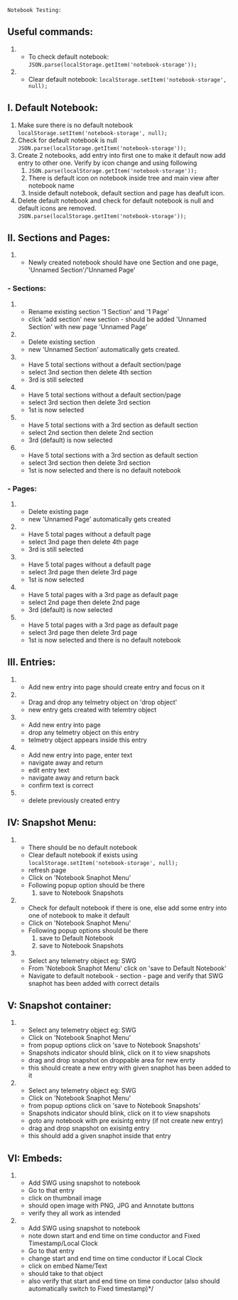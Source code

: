     Notebook Testing:
## Useful commands:
1.  - To check default notebook:
    `JSON.parse(localStorage.getItem('notebook-storage'));`
1.  - Clear default notebook:
    `localStorage.setItem('notebook-storage', null);`

## I. Default Notebook:
1. Make sure there is no default notebook
    `localStorage.setItem('notebook-storage', null);`
2. Check for default notebook is null
    `JSON.parse(localStorage.getItem('notebook-storage'));`
3. Create 2 notebooks, add entry into first one to make it default now add entry to other one. Verify by icon change and using following
    1. `JSON.parse(localStorage.getItem('notebook-storage'));`
    2. There is default icon on notebook inside tree and main view after notebook name
    3. Inside default notebook, default section and page has deafult icon.
4. Delete default notebook and check for default notebook is null and default icons are removed.
    `JSON.parse(localStorage.getItem('notebook-storage'));`

## II. Sections and Pages:
1.  - Newly created notebook should have one Section and one page, 'Unnamed Section'/'Unnamed Page'

### - Sections:
1.  - Rename existing section '1 Section' and '1 Page'
    - click 'add section' new section - should be added 'Unnamed Section' with new page 'Unnamed Page'
1.  - Delete existing section
    - new 'Unnamed Section' automatically gets created.
1.  - Have 5 total sections without a default section/page
    - select 3nd section then delete 4th section
    - 3rd is still selected
1.  -  Have 5 total sections without a default section/page
    - select 3rd section then delete 3rd section
    - 1st is now selected
1.  - Have 5 total sections with a 3rd section as default section
    - select 2nd section then delete 2nd section
    - 3rd (default) is now selected
1.  - Have 5 total sections with a 3rd section as default section
    - select 3rd section then delete 3rd section
    - 1st is now selected and there is no default notebook

### - Pages:
1.  - Delete existing page
    - new 'Unnamed Page' automatically gets created
1.  - Have 5 total pages without a default page
    - select 3nd page then delete 4th page
    - 3rd is still selected
1.  - Have 5 total pages without a default page
    - select 3rd page then delete 3rd page
    - 1st is now selected
1.  - Have 5 total pages with a 3rd page as default page
    - select 2nd page then delete 2nd page
    - 3rd (default) is now selected
1.  - Have 5 total pages with a 3rd page as default page
    - select 3rd page then delete 3rd page
    - 1st is now selected and there is no default notebook

## III. Entries:
1.  - Add new entry into page should create entry and focus on it
1.  - Drag and drop any telmetry object on 'drop object'
    - new entry gets created with telemtry object
1.  - Add new entry into page
    - drop any telmetry object on this entry
    - telmetry object appears inside this entry
1.  - Add new entry into page, enter text
    - navigate away and return
    - edit entry text
    - navigate away and return back
    - confirm text is correct
1.  - delete previously created entry

## IV: Snapshot Menu:
1.  - There should be no default notebook
    - Clear default notebook if exists using `localStorage.setItem('notebook-storage', null);`
    - refresh page
    - Click on 'Notebook Snaphot Menu'
    - Following popup option should be there
        1. save to Notebook Snapshots
1.  - Check for default notebook if there is one, else add some entry into one of notebook to make it default
    - Click on 'Notebook Snaphot Menu'
    - Following popup options should be there
        1. save to Default Notebook
        1. save to Notebook Snapshots
1.  - Select any telemetry object eg: SWG
    - From 'Notebook Snaphot Menu' click on 'save to Default Notebook'
    - Navigate to default notebook - section - page and verify that SWG snaphot has been added with correct details

## V: Snapshot container:
1.  - Select any telemetry object eg: SWG
    - Click on 'Notebook Snaphot Menu'
    - from popup options click on 'save to Notebook Snapshots'
    - Snapshots indicator should blink, click on it to view snapshots
    - drag and drop snapshot on droppable area for new enrty
    - this should create a new entry with given snaphot has been added to it
1.  - Select any telemetry object eg: SWG
    - Click on 'Notebook Snaphot Menu'
    - from popup options click on 'save to Notebook Snapshots'
    - Snapshots indicator should blink, click on it to view snapshots
    - goto any notebook with pre exisintg entry (if not create new entry)
    - drag and drop snapshot on exisintg entry
    - this should add a given snaphot inside that entry

## VI: Embeds:
1.  - Add SWG using snapshot to notebook
    - Go to that entry
    - click on thumbnail image
    - should open image with PNG, JPG and Annotate buttons
    - verify they all work as intended
1.  - Add SWG using snapshot to notebook
    - note down start and end time on time conductor and Fixed Timestamp/Local Clock
    - Go to that entry
    - change start and end time on time conductor if Local Clock
    - click on embed Name/Text
    - should take to that object
    - also verify that start and end time on time conductor (also should automatically switch to Fixed timestamp)*/